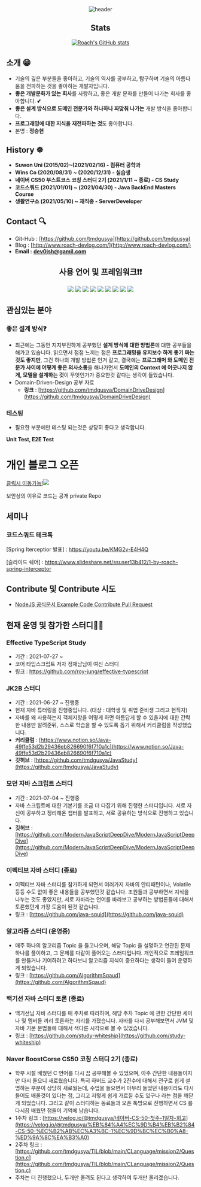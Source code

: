 <div align='center'>
  
  
![header](https://capsule-render.vercel.app/api?type=wave&color=auto&height=300&section=header&text=Roach-Git&fontSize=90)

## Stats

[![Roach's GitHub stats](https://github-readme-stats.vercel.app/api?username=tmdgusya&show_icons=true&theme=radical)
](https://github.com/anuraghazra/github-readme-stats)
  
  
</div>
  
## 소개 😁

- 기술의 깊은 부분들을 좋아하고, 기술의 역사를 공부하고, 탐구하며 기술의 아름다움을 전파하는 것을 좋아하는 개발자입니다.
- **좋은 개발문화가 있는 회사**를 사랑하고, 좋은 개발 문화를 만들어 나가는 회사를 좋아합니다. 💕
- **좋은 설계 방식으로 도메인 전문가와 하나하나 짜맞춰 나가는** 개발 방식을 좋아합니다.
- **프로그래밍에 대한 지식을 재전파하는 것**도 좋아합니다.
- 본명 : **정승현**

## History ☸️

- **Suwon Uni (2015/02)~(2021/02/16) - 컴퓨터 공학과**
- **Wins Co (2020/08/31) ~ (2020/12/31) - 실습생**
- **네이버 CS50 부스트코스 코칭 스터디 2기 (2021/1/11 ~ 종료) - CS Study**
- **코드스쿼드 (2021/01/01) ~ (2021/04/30) - Java BackEnd Masters Course**
- **생활연구소 (2021/05/10) ~ 재직중 - ServerDeveloper**
  
## Contact 🔍

- Git-Hub : [https://github.com/tmdgusya](https://github.com/tmdgusya)
- Blog : [http://www.roach-devlog.com/](http://www.roach-devlog.com/)
- **Email :** **dev0jsh@gamil.com**

<div align='center'>

## 사용 언어 및 프레임워크❗️❗️
  
  <img src="https://img.shields.io/badge/Spring-6DB33F?style=flat-square&logo=Spring&logoColor=green"/>
  <img src="https://img.shields.io/badge/Ruby on Rails-CC0000?style=flat-square&logo=RubyOnRails&logoColor=red"/>
  <img src="https://img.shields.io/badge/JavaScript-F7DF1E?style=flat-square&logo=JavaScript&logoColor=white"/>
  <img src="https://img.shields.io/badge/TypeScript-3178C6?style=flat-square&logo=TypeScript&logoColor=blue"/>
  <img src="https://img.shields.io/badge/React-61DAFB?style=flat-square&logo=React&logoColor=yellow"/>
  <img src="https://img.shields.io/badge/MySQL-4479A1?style=flat-square&logo=MySQL&logoColor=red"/> 
  <img src="https://img.shields.io/badge/JPA-6DB33F?style=flat-square&logo=Spring&logoColor=green"/>
  <img src="https://img.shields.io/badge/SpringDataJDBC-6DB33F?style=flat-square&logo=Spring&logoColor=green"/>
  <img src="https://img.shields.io/badge/Docker-2496ED?style=flat-square&logo=Docker&logoColor=white"/>
  
</div>

## 관심있는 분야

### 좋은 설계 방식❓

- 최근에는 그동안 지지부진하게 공부했던 **설계 방식에 대한 방법론**에 대한 공부들을 해가고 있습니다. 읽으면서 점점 느끼는 점은 **프로그래밍을 유지보수 하게 좋기 짜는 것도 좋지만**, 그건 하나의 개발 방법론 인거 같고, 결국에는 **프로그래머 와 도메인 전문가 사이에 어떻게 좋은 의사소통**을 해나가면서 **도메인의 Context 에 어긋나지 않게, 모델을 설계하는 것**이 무엇인가가 중요한것 같다는 생각이 들었습니다.
- Domain-Driven-Design 공부 자료
    - **링크** : [https://github.com/tmdgusya/DomainDriveDesign](https://github.com/tmdgusya/DomainDriveDesign)

### 테스팅

- 필요한 부분에만 테스팅 되는것은 상당히 좋다고 생각합니다.
 
 **Unit Test, E2E Test**
  
# 개인 블로그 오픈
  
<a href="http://ec2-3-37-14-254.ap-northeast-2.compute.amazonaws.com/">클릭시 이동가능!<img src="https://img.shields.io/badge/-Rlog-yellow"/></a>
  
  보안상의 이유로 코드는 공개 private Repo
  
## 세미나

### 코드스쿼드 테크톡
[Spring Iterceptior 발표] : https://youtu.be/KMG2v-E4H4Q
  
[슬라이드 쉐어] : https://www.slideshare.net/ssuser13b412/1-by-roach-spring-interceptor

## Contribute 및 Contribute 시도

- [NodeJS 공식문서 Example Code Contribute Pull Request](https://github.com/nodejs/nodejs.org/pull/3999)


## 현재 운영 및 참가한 스터디👨‍🎓

### Effective TypeScript Study

- 기간 : 2021-07-27 ~
- 코어 타입스크립트 저자 정재남님이 여신 스터디
- 링크 : https://github.com/roy-jung/effective-typescript

### JK2B 스터디

- 기간 : 2021-06-27 ~ 진행중
- 현재 자바 튜터링을 진행중입니다. (대상 : 대학생 및 취업 준비생 그리고 현직자)
- 자바를 왜 사용하는지 객체지향을 어떻게 하면 아름답게 할 수 있을지에 대한 간략한 내용만 알려준뒤, 스스로 학습을 할 수 있도록 돕기 위해서 커리큘럼을 작성했습니다.
- **커리큘럼** : [https://www.notion.so/Java-49ffe53d2b29436eb826690f6f710a1c](https://www.notion.so/Java-49ffe53d2b29436eb826690f6f710a1c)
- **깃허브** : [https://github.com/tmdgusya/JavaStudy](https://github.com/tmdgusya/JavaStudy)

### 모던 자바 스크립트 스터디

- 기간 : 2021-07-04 ~ 진행중
- 자바 스크립트에 대한 기본기를 조금 더 다잡기 위해 진행한 스터디입니다. 서로 자신이 공부하고 정리해온 챕터를 발표하고, 서로 공유하는 방식으로 진행하고 있습니다.
- **깃허브** : [https://github.com/ModernJavaScriptDeepDive/ModernJavaScriptDeepDive](https://github.com/ModernJavaScriptDeepDive/ModernJavaScriptDeepDive)

### 이펙티브 자바 스터디 (종료)

- 이펙티브 자바 스터디를 참가하게 되면서 여러가지 자바의 안티패턴이나, Volatile 등등 수도 없이 좋은 내용들을 공부했던것 같습니다. 조원들과 공부하면서 지식을 나누는 것도 좋았지만, 서로 자바라는 언어를 바라보고 공부하는 방법론들에 대해서 토론했던게 가장 도움이 된것 같습니다.
- 링크 : [https://github.com/java-squid](https://github.com/java-squid)

### 알고리즘 스터디 (운영중)

- 매주 하나의 알고리즘 Topic 을 들고나오며, 해당 Topic 을 설명하고 연관된 문제 하나를 풀이하고, 그 문제를 다같이 풀어오는 스터디입니다. 개인적으로 프레임워크를 만들거나 기여하려고 하다보니 알고리즘 지식이 중요하다는 생각이 들어 운영하게 되었습니다.
- 링크 : [https://github.com/AlgorithmSqaud](https://github.com/AlgorithmSqaud)

### 백기선 자바 스터디 토론 (종료)

- 백기선님 자바 스터디를 매 주차로 따라하며, 해당 주차 Topic 에 관한 간단한 세미나 및 멤버들 끼리 토론하는 자리를 가졌습니다. 자바를 다시 공부해보면서 JVM 및 자바 기본 문법들에 대해서 색다른 시각으로 볼 수 있었습니다.
- 링크 : [https://github.com/study-whiteship](https://github.com/study-whiteship)

### Naver BoostCorse CS50 코칭 스터디 2기 (종료)

- 학부 시절 배웠던 C 언어를 다시 끔 공부해볼 수 있었으며, 아주 간단한 내용들이지만 다시 들으니 새로웠습니다. 특히 하버드 교수가 2진수에 대해서 전구로 쉽게 설명하는 부분이 상당히 새로웠는데, 수업을 들으면서 아무리 들었던 내용이라도 다시 들어도 배울것이 있다는 점, 그리고 저렇게 쉽게 가르칠 수도 있구나 라는 점을 깨닫게 되었습니다. 그리고 같이 스터디하는 동료들과 오픈 톡방으로 진행하면서 CS 를 다시끔 배웠던 점들이 기억에 남습니다.
- 1주차 링크 : [https://velog.io/@tmdgusya/네이버-CS-50-첫주-1일차-회고](https://velog.io/@tmdgusya/%EB%84%A4%EC%9D%B4%EB%B2%84-CS-50-%EC%B2%AB%EC%A3%BC-1%EC%9D%BC%EC%B0%A8-%ED%9A%8C%EA%B3%A0)
- 2주차 링크 : [https://github.com/tmdgusya/TIL/blob/main/CLanguage/mission2/Question.c](https://github.com/tmdgusya/TIL/blob/main/CLanguage/mission2/Question.c)
- 주차는 더 진행했으나, 두개만 올려도 된다고 생각하여 두개만 올리겠습니다.

<!--
**tmdgusya/tmdgusya** is a ✨ _special_ ✨ repository because its `README.md` (this file) appears on your GitHub profile.
